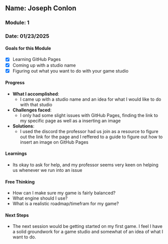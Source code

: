 <!-- Markdown Docs: https://docs.github.com/en/get-started/writing-on-github/getting-started-with-writing-and-formatting-on-github/basic-writing-and-formatting-syntax -->
## Name: Joseph Conlon
### Module: 1

<!-- Repeat the below as needed-->
### Date: 01/23/2025

#### Goals for this Module

- [x] Learning GitHub Pages
- [x] Coming up with a studio name
- [x] Figuring out what you want to do with your game studio

#### Progress
- **What I accomplished**:
  - I came up with a studio name and an idea for what I would like to do with that studio
- **Challenges faced**:
  -  I only had some slight issues with GitHub Pages, finding the link to my specific page as well as a inserting an image
- **Solutions**:
  -  I used the discord the professor had us join as a resource to figure out the link for the page and I reffered to a guide to figure out how to insert an image on GitHub Pages

#### Learnings
- Its okay to ask for help, and my professor seems very keen on helping us whenever we run into an issue

#### Free Thinking
- How can I make sure my game is fairly balanced?
- What engine should I use?
- What is a realistic roadmap/timefram for my game?
<!--

- Example prompts:
  - "What if the player interactions were asynchronous instead of real-time?"
  - "How could ECS improve performance in this system?"
  - "Does my current design support scalability? How can it improve?"
  
-->

#### Next Steps
- The next session would be getting started on my first game. I feel I have a solid groundwork for a game studio and somewhat of an idea of what I want to do.
